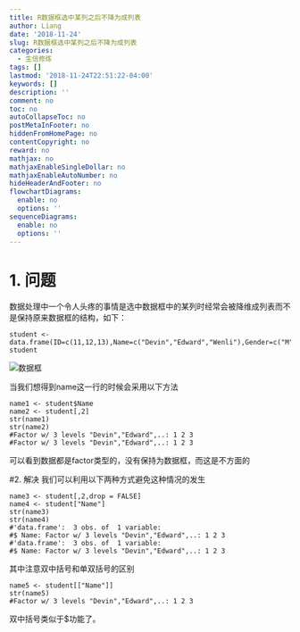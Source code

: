 ```yaml
---
title: R数据框选中某列之后不降为成列表
author: Liang
date: '2018-11-24'
slug: R数据框选中某列之后不降为成列表
categories:
  - 生信修炼
tags: []
lastmod: '2018-11-24T22:51:22-04:00'
keywords: []
description: ''
comment: no
toc: no
autoCollapseToc: no
postMetaInFooter: no
hiddenFromHomePage: no
contentCopyright: no
reward: no
mathjax: no
mathjaxEnableSingleDollar: no
mathjaxEnableAutoNumber: no
hideHeaderAndFooter: no
flowchartDiagrams:
  enable: no
  options: ''
sequenceDiagrams:
  enable: no
  options: ''
---
```

# 1. 问题
数据处理中一个令人头疼的事情是选中数据框中的某列时经常会被降维成列表而不是保持原来数据框的结构，如下：
```{r}
student <- data.frame(ID=c(11,12,13),Name=c("Devin","Edward","Wenli"),Gender=c("M","M","F"))
student
```
![数据框](https://upload-images.jianshu.io/upload_images/3014937-316c1b956cd56903.png?imageMogr2/auto-orient/strip%7CimageView2/2/w/1240)

当我们想得到name这一行的时候会采用以下方法
```{r}
name1 <- student$Name
name2 <- student[,2]
str(name1)
str(name2)
#Factor w/ 3 levels "Devin","Edward",..: 1 2 3
#Factor w/ 3 levels "Devin","Edward",..: 1 2 3
```
可以看到数据都是factor类型的，没有保持为数据框，而这是不方面的

#2. 解决
我们可以利用以下两种方式避免这种情况的发生

```{r}
name3 <- student[,2,drop = FALSE]
name4 <- student["Name"]
str(name3)
str(name4)
#'data.frame':	3 obs. of  1 variable:
#$ Name: Factor w/ 3 levels "Devin","Edward",..: 1 2 3
#'data.frame':	3 obs. of  1 variable:
#$ Name: Factor w/ 3 levels "Devin","Edward",..: 1 2 3
```
其中注意双中括号和单双括号的区别
```{r}
name5 <- student[["Name"]]
str(name5)
#Factor w/ 3 levels "Devin","Edward",..: 1 2 3
```
双中括号类似于$功能了。







